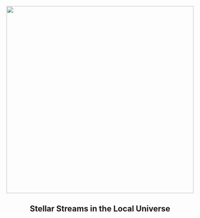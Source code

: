 
<p align="center"><img src="https://apod.nasa.gov/apod/image/2409/SSSGreatestHits1024.png" width="500" height="500"></p>
<h2 align="center"> Stellar Streams in the Local Universe </h2>
